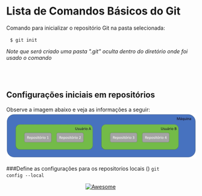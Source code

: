 # Lista de Comandos Básicos do Git

<div>
  <p>Comando para inicializar o repositório Git na pasta selecionada:</p>
  <code style="padding: 20px 10px;">$ git init </code>
  <p><i>Note que será criado uma pasta ".git" oculta dentro do diretório onde foi usado o comando </i></p>
</div>

<br><br>

## Configurações iniciais em repositórios
Observe a imagem abaixo e veja as informações a seguir:
![image001](https://github.com/juliogaiotto/Help/blob/main/assets/image001.png)

###Define as configurações para os repositorios locais ()
<code>git config --local </code>




<div align="center" markdown="1">

[![Awesome](https://cdn.rawgit.com/sindresorhus/awesome/d7305f38d29fed78fa85652e3a63e154dd8e8829/media/badge.svg)](https://github.com/sindresorhus/awesome)&#160;


</div>

